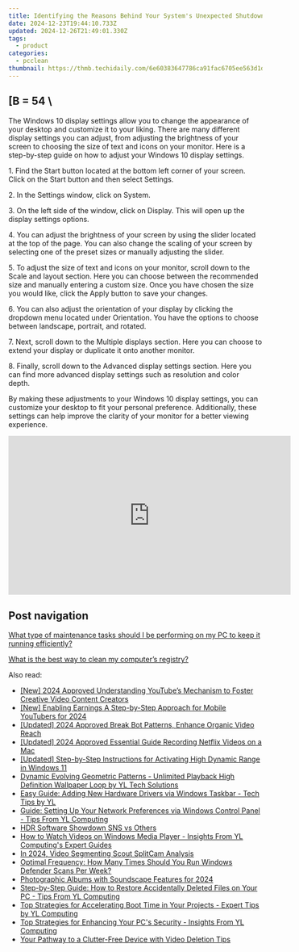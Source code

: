 ```yaml
---
title: Identifying the Reasons Behind Your System's Unexpected Shutdown - Insights From YL Computing & Software Solutions
date: 2024-12-23T19:44:10.733Z
updated: 2024-12-26T21:49:01.330Z
tags:
  - product
categories:
  - pcclean
thumbnail: https://thmb.techidaily.com/6e60383647786ca91fac6705ee563d1d14735cbfcbf29cef2bea0822024a08e1.jpg
---
```


## \[B = 54 \

The Windows 10 display settings allow you to change the appearance of your desktop and customize it to your liking. There are many different display settings you can adjust, from adjusting the brightness of your screen to choosing the size of text and icons on your monitor. Here is a step-by-step guide on how to adjust your Windows 10 display settings. 

1\. Find the Start button located at the bottom left corner of your screen. Click on the Start button and then select Settings.

2\. In the Settings window, click on System.

3\. On the left side of the window, click on Display. This will open up the display settings options. 

4\. You can adjust the brightness of your screen by using the slider located at the top of the page. You can also change the scaling of your screen by selecting one of the preset sizes or manually adjusting the slider.

5\. To adjust the size of text and icons on your monitor, scroll down to the Scale and layout section. Here you can choose between the recommended size and manually entering a custom size. Once you have chosen the size you would like, click the Apply button to save your changes.

6\. You can also adjust the orientation of your display by clicking the dropdown menu located under Orientation. You have the options to choose between landscape, portrait, and rotated.

7\. Next, scroll down to the Multiple displays section. Here you can choose to extend your display or duplicate it onto another monitor.

8\. Finally, scroll down to the Advanced display settings section. Here you can find more advanced display settings such as resolution and color depth. 

By making these adjustments to your Windows 10 display settings, you can customize your desktop to fit your personal preference. Additionally, these settings can help improve the clarity of your monitor for a better viewing experience.

<!-- affiliate ads begin -->
<iframe width="560" height="315" src="https://www.youtube.com/embed/MPoakxUNf9o?si=S-ppSqzHzN9VrxC7" title="YouTube video player" frameborder="0" allow="accelerometer; autoplay; clipboard-write; encrypted-media; gyroscope; picture-in-picture; web-share" referrerpolicy="strict-origin-when-cross-origin" allowfullscreen></iframe>
<!-- affiliate ads end -->

## Post navigation

[What type of maintenance tasks should I be performing on my PC to keep it running efficiently?](https://tools.techidaily.com/pcclean/products/)

[What is the best way to clean my computer’s registry?](https://tools.techidaily.com/pcclean/products/)

<ins class="adsbygoogle"
     style="display:block"
     data-ad-format="autorelaxed"
     data-ad-client="ca-pub-7571918770474297"
     data-ad-slot="1223367746"></ins>

<ins class="adsbygoogle"
     style="display:block"
     data-ad-client="ca-pub-7571918770474297"
     data-ad-slot="8358498916"
     data-ad-format="auto"
     data-full-width-responsive="true"></ins>

<span class="atpl-alsoreadstyle">Also read:</span>
<div><ul>
<li><a href="https://youtube-lab.techidaily.com/024-approved-understanding-youtubes-mechanism-to-foster-creative-video-content-creators/"><u>[New] 2024 Approved Understanding YouTube’s Mechanism to Foster Creative Video Content Creators</u></a></li>
<li><a href="https://facebook-record-videos.techidaily.com/new-enabling-earnings-a-step-by-step-approach-for-mobile-youtubers-for-2024/"><u>[New] Enabling Earnings A Step-by-Step Approach for Mobile YouTubers for 2024</u></a></li>
<li><a href="https://youtube-sure.techidaily.com/ed-2024-approved-break-bot-patterns-enhance-organic-video-reach/"><u>[Updated] 2024 Approved Break Bot Patterns, Enhance Organic Video Reach</u></a></li>
<li><a href="https://screen-capture.techidaily.com/updated-2024-approved-essential-guide-recording-netflix-videos-on-a-mac/"><u>[Updated] 2024 Approved Essential Guide Recording Netflix Videos on a Mac</u></a></li>
<li><a href="https://extra-support.techidaily.com/updated-step-by-step-instructions-for-activating-high-dynamic-range-in-windows-11/"><u>[Updated] Step-by-Step Instructions for Activating High Dynamic Range in Windows 11</u></a></li>
<li><a href="https://discover-able.techidaily.com/dynamic-evolving-geometric-patterns-unlimited-playback-high-definition-wallpaper-loop-by-yl-tech-solutions/"><u>Dynamic Evolving Geometric Patterns - Unlimited Playback High Definition Wallpaper Loop by YL Tech Solutions</u></a></li>
<li><a href="https://discover-able.techidaily.com/easy-guide-adding-new-hardware-drivers-via-windows-taskbar-tech-tips-by-yl/"><u>Easy Guide: Adding New Hardware Drivers via Windows Taskbar - Tech Tips by YL</u></a></li>
<li><a href="https://discover-able.techidaily.com/guide-setting-up-your-network-preferences-via-windows-control-panel-tips-from-yl-computing/"><u>Guide: Setting Up Your Network Preferences via Windows Control Panel - Tips From YL Computing</u></a></li>
<li><a href="https://extra-hints.techidaily.com/hdr-software-showdown-sns-vs-others/"><u>HDR Software Showdown SNS vs Others</u></a></li>
<li><a href="https://discover-able.techidaily.com/how-to-watch-videos-on-windows-media-player-insights-from-yl-computings-expert-guides/"><u>How to Watch Videos on Windows Media Player - Insights From YL Computing's Expert Guides</u></a></li>
<li><a href="https://visual-screen-recording.techidaily.com/in-2024-video-segmenting-scout-splitcam-analysis/"><u>In 2024, Video Segmenting Scout SplitCam Analysis</u></a></li>
<li><a href="https://discover-able.techidaily.com/optimal-frequency-how-many-times-should-you-run-windows-defender-scans-per-week/"><u>Optimal Frequency: How Many Times Should You Run Windows Defender Scans Per Week?</u></a></li>
<li><a href="https://extra-skills.techidaily.com/photographic-albums-with-soundscape-features-for-2024/"><u>Photographic Albums with Soundscape Features for 2024</u></a></li>
<li><a href="https://discover-able.techidaily.com/step-by-step-guide-how-to-restore-accidentally-deleted-files-on-your-pc-tips-from-yl-computing/"><u>Step-by-Step Guide: How to Restore Accidentally Deleted Files on Your PC - Tips From YL Computing</u></a></li>
<li><a href="https://discover-able.techidaily.com/top-strategies-for-accelerating-boot-time-in-your-projects-expert-tips-by-yl-computing/"><u>Top Strategies for Accelerating Boot Time in Your Projects - Expert Tips by YL Computing</u></a></li>
<li><a href="https://discover-able.techidaily.com/top-strategies-for-enhancing-your-pcs-security-insights-from-yl-computing/"><u>Top Strategies for Enhancing Your PC's Security - Insights From YL Computing</u></a></li>
<li><a href="https://youtube-videos.techidaily.com/your-pathway-to-a-clutter-free-device-with-video-deletion-tips/"><u>Your Pathway to a Clutter-Free Device with Video Deletion Tips</u></a></li>
</ul></div>

